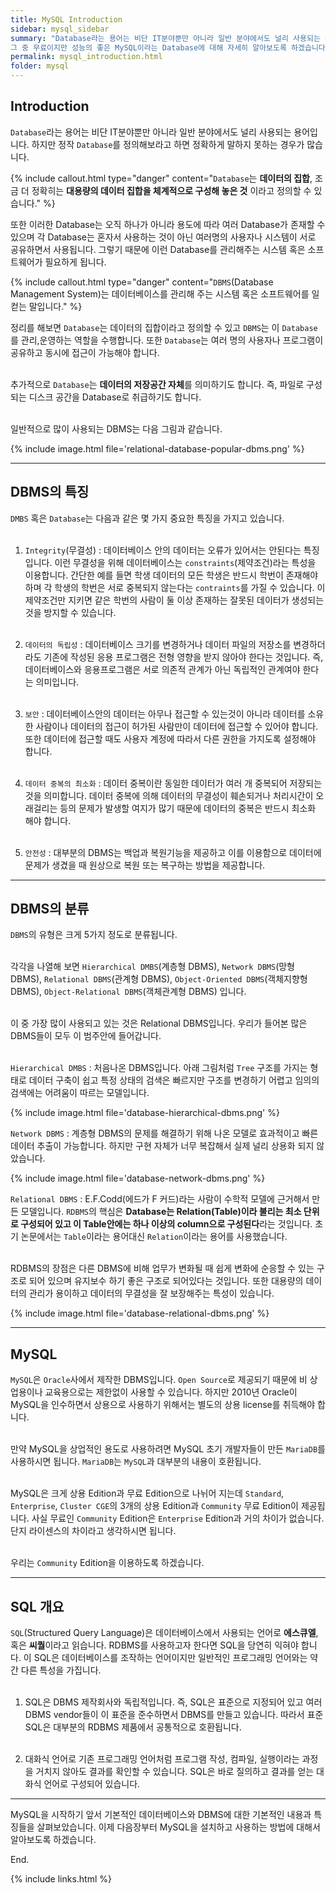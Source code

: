 ```yaml
---
title: MySQL Introduction
sidebar: mysql_sidebar
summary: "Database라는 용어는 비단 IT분야뿐만 아니라 일반 분야에서도 널리 사용되는 용어입니다. 
그 중 무료이지만 성능의 좋은 MySQL이라는 Database에 대해 자세히 알아보도록 하겠습니다."
permalink: mysql_introduction.html
folder: mysql
---
```


## Introduction

`Database`라는 용어는 비단 IT분야뿐만 아니라 일반 분야에서도 널리 사용되는 용어입니다.
하지만 정작 `Database`를 정의해보라고 하면 정확하게 말하지 못하는 경우가 많습니다.

{% include callout.html
type="danger"
content="`Database`는 **데이터의 집합**, 조금 더 정확히는 **대용량의 데이터 집합을 체계적으로
구성해 놓은 것** 이라고 정의할 수 있습니다."
%}

또한 이러한 Database는 오직 하나가 아니라 용도에 따라 여러 Database가 존재할 수 있으며
각 Database는 혼자서 사용하는 것이 아닌 여러명의 사용자나 시스템이 서로 공유하면서
사용됩니다. 그렇기 때문에 이런 Database를 관리해주는 시스템 혹은 소프트웨어가 필요하게 됩니다.

{% include callout.html
type="danger"
content="`DBMS`(Database Management System)는 데이터베이스를 관리해 주는 시스템 혹은
소프트웨어를 일컫는 말입니다."
%}

정리를 해보면 `Database`는 데이터의 집합이라고 정의할 수 있고 `DBMS`는 이 `Database`를
관리,운영하는 역할을 수행합니다. 또한 `Database`는 여러 명의 사용자나 프로그램이 공유하고
동시에 접근이 가능해야 합니다.
<br><br>

추가적으로 `Database`는 **데이터의 저장공간 자체**를 의미하기도 합니다. 즉, 파일로 구성되는
디스크 공간을 Database로 취급하기도 합니다.
<br><br>

일반적으로 많이 사용되는 DBMS는 다음 그림과 같습니다.

{% include image.html
file='relational-database-popular-dbms.png'
%}

---

## DBMS의 특징

`DMBS` 혹은 `Database`는 다음과 같은 몇 가지 중요한 특징을 가지고 있습니다.
<br><br>

1. `Integrity`(무결성) : 데이터베이스 안의 데이터는 오류가 있어서는 안된다는 특징입니다.
   이런 무결성을 위해 데이터베이스는 `constraints`(제약조건)라는 특성을 이용합니다.
   간단한 예를 들면 학생 데이터의 모든 학생은 반드시 학번이 존재해야 하며 각 학생의 학번은
   서로 중복되지 않는다는 `contraints`를 가질 수 있습니다. 이 제약조건만 지키면 같은 학번의
   사람이 둘 이상 존재하는 잘못된 데이터가 생성되는 것을 방지할 수 있습니다.
<br><br>

2. `데이터의 독립성` : 데이터베이스 크기를 변경하거나 데이터 파일의 저장소를 변경하더라도 기존에
   작성된 응용 프로그램은 전형 영향을 받지 않아야 한다는 것입니다. 즉, 데이터베이스와 응용프로그램은
   서로 의존적 관계가 아닌 독립적인 관계여야 한다는 의미입니다.
<br><br>

3. `보안` : 데이터베이스안의 데이터는 아무나 접근할 수 있는것이 아니라 데이터를 소유한 사람이나
   데이터의 접근이 허가된 사람만이 데이터에 접근할 수 있어야 합니다. 또한 데이터에 접근할 때도
   사용자 계정에 따라서 다른 권한을 가지도록 설정해야 합니다.
<br><br>

4. `데이터 중복의 최소화` : 데이터 중복이란 동일한 데이터가 여러 개 중복되어 저장되는 것을 의미합니다.
   데이터 중복에 의해 데이터의 무결성이 훼손되거나 처리시간이 오래걸리는 등의 문제가 발생할 여지가
   많기 때문에 데이터의 중복은 반드시 최소화 해야 합니다.
<br><br>

5. `안전성` : 대부분의 DBMS는 백업과 복원기능을 제공하고 이를 이용함으로 데이터에 문제가 생겼을 때
   원상으로 복원 또는 복구하는 방법을 제공합니다.

---

## DBMS의 분류

`DBMS`의 유형은 크게 5가지 정도로 분류됩니다.
<br><br>

각각을 나열해 보면 `Hierarchical DMBS`(계층형 DBMS), `Network DBMS`(망형 DBMS),
`Relational DBMS`(관계형 DBMS), `Object-Oriented DBMS`(객체지향형 DBMS),
`Object-Relational DBMS`(객체관계형 DBMS) 입니다.
<br><br>

이 중 가장 많이 사용되고 있는 것은 Relational DBMS입니다. 우리가 들어본 많은 DBMS들이
모두 이 범주안에 들어갑니다.
<br><br>

`Hierarchical DMBS` : 처음나온 DBMS입니다. 아래 그림처럼 `Tree` 구조를 가지는 형태로
데이터 구축이 쉽고 특정 상태의 검색은 빠르지만 구조를 변경하기 어렵고 임의의 검색에는 어려움이
따르는 모델입니다.

{% include image.html
file='database-hierarchical-dbms.png'
%}

`Network DBMS` : 계층형 DBMS의 문제를 해결하기 위해 나온 모델로 효과적이고 빠른
데이터 추출이 가능합니다. 하지만 구현 자체가 너무 복잡해서 실제 널리 상용화 되지 않았습니다.

{% include image.html
file='database-network-dbms.png'
%}

`Relational DBMS` : E.F.Codd(에드가 F 커드)라는 사람이 수학적 모델에 근거해서
만든 모델입니다. `RDBMS`의 핵심은 **Database는 Relation(Table)이라 불리는
최소 단위로 구성되어 있고 이 Table안에는 하나 이상의 column으로 구성된다**라는
것입니다. 초기 논문에서는 `Table`이라는 용어대신 `Relation`이라는 용어를
사용했습니다.
<br><br>

RDBMS의 장점은 다른 DBMS에 비해 업무가 변화될 때 쉽게 변화에 순응할 수 있는 구조로
되어 있으며 유지보수 하기 좋은 구조로 되어있다는 것입니다. 또한 대용량의 데이터의
관리가 용이하고 데이터의 무결성을 잘 보장해주는 특성이 있습니다.

{% include image.html
file='database-relational-dbms.png'
%}

---

## MySQL

`MySQL`은 `Oracle`사에서 제작한 DBMS입니다. `Open Source`로 제공되기 때문에
비 상업용이나 교육용으로는 제한없이 사용할 수 있습니다. 하지만 2010년 Oracle이 MySQL을
인수하면서 상용으로 사용하기 위해서는 별도의 상용 license를 취득해야 합니다.
<br><br>

만약 MySQL을 상업적인 용도로 사용하려면 MySQL 초기 개발자들이 만든 `MariaDB`를
사용하시면 됩니다. `MariaDB`는 `MySQL`과 대부분의 내용이 호환됩니다.
<br><br>

MySQL은 크게 상용 Edition과 무료 Edition으로 나뉘어 지는데 `Standard`, `Enterprise`,
`Cluster CGE`의 3개의 상용 Edition과 `Community` 무료 Edition이 제공됩니다. 사실
무료인 `Community` Edition은 `Enterprise` Edition과 거의 차이가 없습니다. 단지
라이센스의 차이라고 생각하시면 됩니다.
<br><br>

우리는 `Community` Edition을 이용하도록 하겠습니다.

---

## SQL 개요

`SQL`(Structured Query Language)은 데이터베이스에서 사용되는 언어로 **에스큐엘**, 혹은
**씨퀄**이라고 읽습니다. RDBMS를 사용하고자 한다면 SQL을 당연히 익혀야 합니다. 이 SQL은
데이터베이스를 조작하는 언어이지만 일반적인 프로그래밍 언어와는 약간 다른 특성을 가집니다.
<br><br>

1. SQL은 DBMS 제작회사와 독립적입니다. 즉, SQL은 표준으로 지정되어 있고 여러
   DBMS vendor들이 이 표준을 준수하면서 DBMS를 만들고 있습니다. 따라서 표준 SQL은
   대부분의 RDBMS 제품에서 공통적으로 호환됩니다.
<br><br>

2. 대화식 언어로 기존 프로그래밍 언어처럼 프로그램 작성, 컴파일, 실행이라는 과정을
   거치지 않아도 결과를 확인할 수 있습니다. SQL은 바로 질의하고 결과를 얻는 대화식 언어로
   구성되어 있습니다.

---

MySQL을 시작하기 앞서 기본적인 데이터베이스와 DBMS에 대한 기본적인 내용과 특징들을
살펴보았습니다. 이제 다음장부터 MySQL을 설치하고 사용하는 방법에 대해서
알아보도록 하겠습니다.


End.

{% include links.html %}
